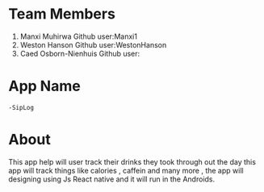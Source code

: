 # Team Members

1. Manxi Muhirwa
     Github user:Manxi1
2. Weston Hanson
    Github user:WestonHanson
3. Caed Osborn-Nienhuis
    Github user:
# App Name
    -SipLog

# About
This app help will user track their  drinks they took through out the day this app will track things like calories , caffein and many more , the app will designing using Js React native and it will run in the Androids. 
 
